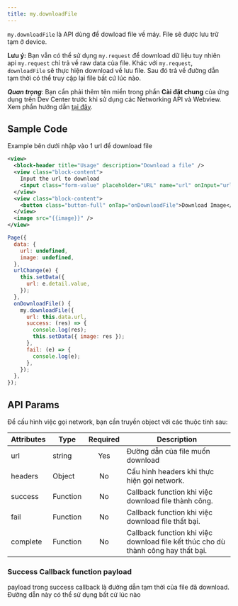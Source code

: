 ```yaml
---
title: my.downloadFile
---
```


`my.downloadFile` là API dùng để dowload file về máy. File sẽ được lưu trữ tạm ở device.

**Lưu ý:** Bạn vẫn có thể sử dụng `my.request` để download dữ liệu tuy nhiên api `my.request` chỉ trả về raw data của file. Khác với `my.request`, `downloadFile` sẽ thực hiện download về lưu file. Sau đó trả về đường dẫn tạm thời có thể truy cập lại file bất cứ lúc nào.

***Quan trọng***: Bạn cần phải thêm tên miền trong phần **Cài đặt chung** của ứng dụng trên Dev Center trước khi sử dụng các Networking API và Webview. Xem phần hướng dẫn [tại đây](/docs/backend-api/overview#tên-miền).

## Sample Code

Example bên dưới nhập vào 1 url để download file

```xml
<view>
  <block-header title="Usage" description="Download a file" />
  <view class="block-content">
    Input the url to download
    <input class="form-value" placeholder="URL" name="url" onInput="urlChange"></input>
  </view>
  <view class="block-content">
    <button class="button-full" onTap="onDownloadFile">Download Image</button>
  </view>
  <image src="{{image}}" />
</view>
```

```js
Page({
  data: {
    url: undefined,
    image: undefined,
  },
  urlChange(e) {
    this.setData({
      url: e.detail.value,
    });
  },
  onDownloadFile() {
    my.downloadFile({
      url: this.data.url,
      success: (res) => {
        console.log(res);
        this.setData({ image: res });
      },
      fail: (e) => {
        console.log(e);
      },
    });
  },
});
```

## API Params

Để cấu hình việc gọi network, bạn cần truyền object với các thuộc tính sau:

| Attributes | Type     | Required | Description                                                                       |
| ---------- | -------- | :------: | --------------------------------------------------------------------------------- |
| url        | string   |   Yes    | Đường dẫn của file muốn download                                                  |
| headers    | Object   |    No    | Cấu hình headers khi thực hiện gọi network.                                       |
| success    | Function |    No    | Callback function khi việc download file thành công.                              |
| fail       | Function |    No    | Callback function khi việc download file thất bại.                                |
| complete   | Function |    No    | Callback function khi việc download file kết thúc cho dù thành công hay thất bại. |

### Success Callback function payload

payload trong success callback là đường dẫn tạm thời của file đã download. Đường dẫn này có thể sử dụng bất cứ lúc nào                                    

